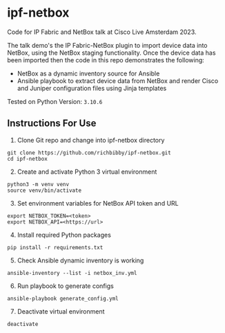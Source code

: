 # ipf-netbox
Code for IP Fabric and NetBox talk at Cisco Live Amsterdam 2023. 

The talk demo's the IP Fabric-NetBox plugin to import device data into NetBox, using the NetBox staging functionality. Once the device data has been imported then the code in this repo demonstrates the following: 

- NetBox as a dynamic inventory source for Ansible
- Ansible playbook to extract device data from NetBox and render Cisco and Juniper configuration files using Jinja templates

Tested on Python Version: `3.10.6`

## Instructions For Use

1. Clone Git repo and change into ipf-netbox directory
```
git clone https://github.com/richbibby/ipf-netbox.git
cd ipf-netbox
```
2. Create and activate Python 3 virtual environment
```
python3 -m venv venv
source venv/bin/activate
```
3. Set environment variables for NetBox API token and URL
```
export NETBOX_TOKEN=<token>
export NETBOX_API=<https://url> 
```
4. Install required Python packages
```
pip install -r requirements.txt
```
5. Check Ansible dynamic inventory is working
```
ansible-inventory --list -i netbox_inv.yml
```
6. Run playbook to generate configs
```
ansible-playbook generate_config.yml
```

7. Deactivate virtual environment
```
deactivate
```
